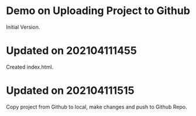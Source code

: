 # Demo on Uploading Project to Github
Initial Version.

# Updated on  202104111455
Created index.html.

# Updated on 202104111515
Copy project from Github to local, make changes and push to Github Repo.